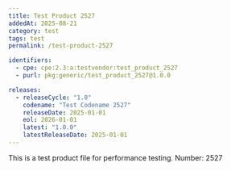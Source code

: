 ```yaml
---
title: Test Product 2527
addedAt: 2025-08-21
category: test
tags: test
permalink: /test-product-2527

identifiers:
  - cpe: cpe:2.3:a:testvendor:test_product_2527
  - purl: pkg:generic/test_product_2527@1.0.0

releases:
  - releaseCycle: "1.0"
    codename: "Test Codename 2527"
    releaseDate: 2025-01-01
    eol: 2026-01-01
    latest: "1.0.0"
    latestReleaseDate: 2025-01-01
---
```


This is a test product file for performance testing. Number: 2527
